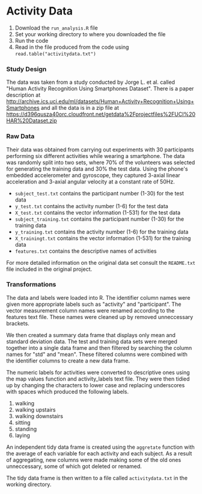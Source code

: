 Activity Data
===================================

1. Download the `run_analysis.R` file  
2. Set your working directory to where you downloaded the file  
3. Run the code   
4. Read in the file produced from the code using `read.table("activitydata.txt")`

### Study Design
The data was taken from a study conducted by Jorge L. et al. called "Human Activity Recognition Using Smartphones Dataset". There is a paper description at http://archive.ics.uci.edu/ml/datasets/Human+Activity+Recognition+Using+Smartphones and all the data is in a zip file at https://d396qusza40orc.cloudfront.net/getdata%2Fprojectfiles%2FUCI%20HAR%20Dataset.zip

### Raw Data
Their data was obtained from carrying out experiments with 30 participants performing six different activities while wearing a smartphone. The data was randomly split into two sets, where 70% of the volunteers was selected for generating the training data and 30% the test data. Using the phone's embedded accelerometer and gyroscope, they captured 3-axial linear acceleration and 3-axial angular velocity at a constant rate of 50Hz.  

- `subject_test.txt` contains the participant number (1-30) for the test data  
- `y_test.txt` contains the activity number (1-6) for the test data  
- `X_test.txt` contains the vector information (1-531) for the test data  
- `subject_training.txt` contains the participant number (1-30) for the training data  
- `y_training.txt` contains the activity number (1-6) for the training data  
- `X_trainingt.txt` contains the vector information (1-531) for the training data  
- `features.txt` contains the descriptive names of activities

For more detailed information on the original data set consult the `README.txt` file included in the original project.
 
### Transformations

The data and labels were loaded into R. The identifier column names were given more appropriate labels such as "activity" and "participant". The vector measurement column names were renamed according to the features text file. These names were cleaned up by removed unneccessary brackets.

We then created a summary data frame that displays only mean and standard deviation data. The test and training data sets were merged together into a single data frame and then filtered by searching the column names for "std" and "mean". These filtered columns were combined with the identifier columns to create a new data frame. 

The numeric labels for activities were converted to descriptive ones using the map values function and activity_labels text file. They were then tidied up by changing the characters to lower case and replacing underscores with spaces which produced the following labels.

1. walking  
2. walking upstairs  
3. walking downstairs  
4. sitting  
5. standing  
6. laying  

An independent tidy data frame is created using the `aggretate` function with the average of each variable for each activity and each subject. As a result of aggregating, new columns were made making some of the old ones unneccessary, some of which got deleted or renamed.

The tidy data frame is then written to a file called `activitydata.txt` in the working directory.
